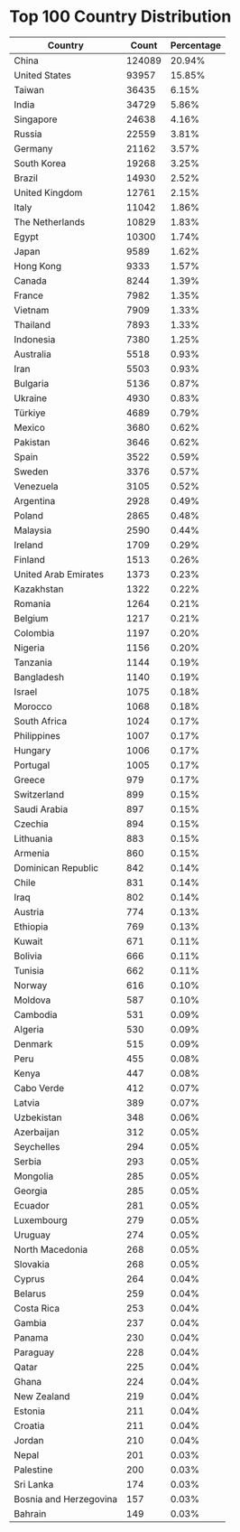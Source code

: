 # Top 100 Country Distribution
| Country | Count | Percentage |
|----|----|----|
| China | 124089 | 20.94% |
| United States | 93957 | 15.85% |
| Taiwan | 36435 | 6.15% |
| India | 34729 | 5.86% |
| Singapore | 24638 | 4.16% |
| Russia | 22559 | 3.81% |
| Germany | 21162 | 3.57% |
| South Korea | 19268 | 3.25% |
| Brazil | 14930 | 2.52% |
| United Kingdom | 12761 | 2.15% |
| Italy | 11042 | 1.86% |
| The Netherlands | 10829 | 1.83% |
| Egypt | 10300 | 1.74% |
| Japan | 9589 | 1.62% |
| Hong Kong | 9333 | 1.57% |
| Canada | 8244 | 1.39% |
| France | 7982 | 1.35% |
| Vietnam | 7909 | 1.33% |
| Thailand | 7893 | 1.33% |
| Indonesia | 7380 | 1.25% |
| Australia | 5518 | 0.93% |
| Iran | 5503 | 0.93% |
| Bulgaria | 5136 | 0.87% |
| Ukraine | 4930 | 0.83% |
| Türkiye | 4689 | 0.79% |
| Mexico | 3680 | 0.62% |
| Pakistan | 3646 | 0.62% |
| Spain | 3522 | 0.59% |
| Sweden | 3376 | 0.57% |
| Venezuela | 3105 | 0.52% |
| Argentina | 2928 | 0.49% |
| Poland | 2865 | 0.48% |
| Malaysia | 2590 | 0.44% |
| Ireland | 1709 | 0.29% |
| Finland | 1513 | 0.26% |
| United Arab Emirates | 1373 | 0.23% |
| Kazakhstan | 1322 | 0.22% |
| Romania | 1264 | 0.21% |
| Belgium | 1217 | 0.21% |
| Colombia | 1197 | 0.20% |
| Nigeria | 1156 | 0.20% |
| Tanzania | 1144 | 0.19% |
| Bangladesh | 1140 | 0.19% |
| Israel | 1075 | 0.18% |
| Morocco | 1068 | 0.18% |
| South Africa | 1024 | 0.17% |
| Philippines | 1007 | 0.17% |
| Hungary | 1006 | 0.17% |
| Portugal | 1005 | 0.17% |
| Greece | 979 | 0.17% |
| Switzerland | 899 | 0.15% |
| Saudi Arabia | 897 | 0.15% |
| Czechia | 894 | 0.15% |
| Lithuania | 883 | 0.15% |
| Armenia | 860 | 0.15% |
| Dominican Republic | 842 | 0.14% |
| Chile | 831 | 0.14% |
| Iraq | 802 | 0.14% |
| Austria | 774 | 0.13% |
| Ethiopia | 769 | 0.13% |
| Kuwait | 671 | 0.11% |
| Bolivia | 666 | 0.11% |
| Tunisia | 662 | 0.11% |
| Norway | 616 | 0.10% |
| Moldova | 587 | 0.10% |
| Cambodia | 531 | 0.09% |
| Algeria | 530 | 0.09% |
| Denmark | 515 | 0.09% |
| Peru | 455 | 0.08% |
| Kenya | 447 | 0.08% |
| Cabo Verde | 412 | 0.07% |
| Latvia | 389 | 0.07% |
| Uzbekistan | 348 | 0.06% |
| Azerbaijan | 312 | 0.05% |
| Seychelles | 294 | 0.05% |
| Serbia | 293 | 0.05% |
| Mongolia | 285 | 0.05% |
| Georgia | 285 | 0.05% |
| Ecuador | 281 | 0.05% |
| Luxembourg | 279 | 0.05% |
| Uruguay | 274 | 0.05% |
| North Macedonia | 268 | 0.05% |
| Slovakia | 268 | 0.05% |
| Cyprus | 264 | 0.04% |
| Belarus | 259 | 0.04% |
| Costa Rica | 253 | 0.04% |
| Gambia | 237 | 0.04% |
| Panama | 230 | 0.04% |
| Paraguay | 228 | 0.04% |
| Qatar | 225 | 0.04% |
| Ghana | 224 | 0.04% |
| New Zealand | 219 | 0.04% |
| Estonia | 211 | 0.04% |
| Croatia | 211 | 0.04% |
| Jordan | 210 | 0.04% |
| Nepal | 201 | 0.03% |
| Palestine | 200 | 0.03% |
| Sri Lanka | 174 | 0.03% |
| Bosnia and Herzegovina | 157 | 0.03% |
| Bahrain | 149 | 0.03% |
